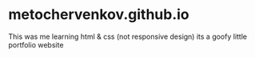 # metochervenkov.github.io
This was me learning html & css (not responsive design)
its a goofy little portfolio website
